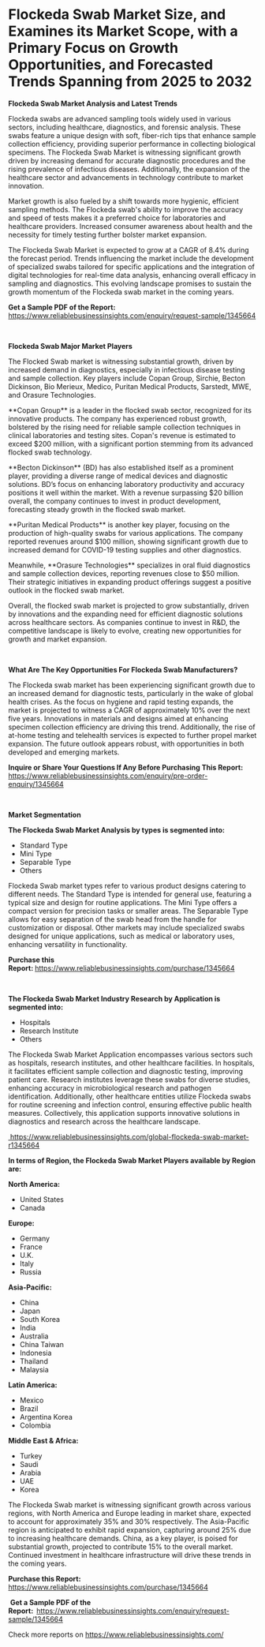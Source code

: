 <p><h1>Flockeda Swab Market Size, and Examines its Market Scope, with a Primary Focus on Growth Opportunities, and Forecasted Trends Spanning from 2025 to 2032</h1></p><p><strong>Flockeda Swab Market Analysis and Latest Trends</strong></p>
<p><p>Flockeda swabs are advanced sampling tools widely used in various sectors, including healthcare, diagnostics, and forensic analysis. These swabs feature a unique design with soft, fiber-rich tips that enhance sample collection efficiency, providing superior performance in collecting biological specimens. The Flockeda Swab Market is witnessing significant growth driven by increasing demand for accurate diagnostic procedures and the rising prevalence of infectious diseases. Additionally, the expansion of the healthcare sector and advancements in technology contribute to market innovation.</p><p>Market growth is also fueled by a shift towards more hygienic, efficient sampling methods. The Flockeda swab's ability to improve the accuracy and speed of tests makes it a preferred choice for laboratories and healthcare providers. Increased consumer awareness about health and the necessity for timely testing further bolster market expansion.</p><p>The Flockeda Swab Market is expected to grow at a CAGR of 8.4% during the forecast period. Trends influencing the market include the development of specialized swabs tailored for specific applications and the integration of digital technologies for real-time data analysis, enhancing overall efficacy in sampling and diagnostics. This evolving landscape promises to sustain the growth momentum of the Flockeda swab market in the coming years.</p></p>
<p><strong>Get a Sample PDF of the Report:&nbsp;</strong> <a href="https://www.reliablebusinessinsights.com/enquiry/request-sample/1345664?utm_campaign=2737&utm_medium=2&utm_source=Github&utm_content=ia&utm_term=04032025&utm_id=flockeda-swab">https://www.reliablebusinessinsights.com/enquiry/request-sample/1345664</a></p>
<p>&nbsp;</p>
<p><strong>Flockeda Swab Major Market Players</strong></p>
<p><p>The Flocked Swab market is witnessing substantial growth, driven by increased demand in diagnostics, especially in infectious disease testing and sample collection. Key players include Copan Group, Sirchie, Becton Dickinson, Bio Merieux, Medico, Puritan Medical Products, Sarstedt, MWE, and Orasure Technologies.</p><p>**Copan Group** is a leader in the flocked swab sector, recognized for its innovative products. The company has experienced robust growth, bolstered by the rising need for reliable sample collection techniques in clinical laboratories and testing sites. Copan's revenue is estimated to exceed $200 million, with a significant portion stemming from its advanced flocked swab technology.</p><p>**Becton Dickinson** (BD) has also established itself as a prominent player, providing a diverse range of medical devices and diagnostic solutions. BD’s focus on enhancing laboratory productivity and accuracy positions it well within the market. With a revenue surpassing $20 billion overall, the company continues to invest in product development, forecasting steady growth in the flocked swab market.</p><p>**Puritan Medical Products** is another key player, focusing on the production of high-quality swabs for various applications. The company reported revenues around $100 million, showing significant growth due to increased demand for COVID-19 testing supplies and other diagnostics.</p><p>Meanwhile, **Orasure Technologies** specializes in oral fluid diagnostics and sample collection devices, reporting revenues close to $50 million. Their strategic initiatives in expanding product offerings suggest a positive outlook in the flocked swab market.</p><p>Overall, the flocked swab market is projected to grow substantially, driven by innovations and the expanding need for efficient diagnostic solutions across healthcare sectors. As companies continue to invest in R&D, the competitive landscape is likely to evolve, creating new opportunities for growth and market expansion.</p></p>
<p>&nbsp;</p>
<p><strong>What Are The Key Opportunities For Flockeda Swab Manufacturers?</strong></p>
<p><p>The Flockeda swab market has been experiencing significant growth due to an increased demand for diagnostic tests, particularly in the wake of global health crises. As the focus on hygiene and rapid testing expands, the market is projected to witness a CAGR of approximately 10% over the next five years. Innovations in materials and designs aimed at enhancing specimen collection efficiency are driving this trend. Additionally, the rise of at-home testing and telehealth services is expected to further propel market expansion. The future outlook appears robust, with opportunities in both developed and emerging markets.</p></p>
<p><strong>Inquire or Share Your Questions If Any Before Purchasing This Report:</strong> <a href="https://www.reliablebusinessinsights.com/enquiry/pre-order-enquiry/1345664?utm_campaign=2737&utm_medium=2&utm_source=Github&utm_content=ia&utm_term=04032025&utm_id=flockeda-swab">https://www.reliablebusinessinsights.com/enquiry/pre-order-enquiry/1345664</a></p>
<p>&nbsp;</p>
<p><strong>Market Segmentation</strong></p>
<p><strong>The Flockeda Swab Market Analysis by types is segmented into:</strong></p>
<p><ul><li>Standard Type</li><li>Mini Type</li><li>Separable Type</li><li>Others</li></ul></p>
<p><p>Flockeda Swab market types refer to various product designs catering to different needs. The Standard Type is intended for general use, featuring a typical size and design for routine applications. The Mini Type offers a compact version for precision tasks or smaller areas. The Separable Type allows for easy separation of the swab head from the handle for customization or disposal. Other markets may include specialized swabs designed for unique applications, such as medical or laboratory uses, enhancing versatility in functionality.</p></p>
<p><strong>Purchase this Report:&nbsp;</strong><a href="https://www.reliablebusinessinsights.com/purchase/1345664?utm_campaign=2737&utm_medium=2&utm_source=Github&utm_content=ia&utm_term=04032025&utm_id=flockeda-swab">https://www.reliablebusinessinsights.com/purchase/1345664</a></p>
<p>&nbsp;</p>
<p><strong>The Flockeda Swab Market Industry Research by Application is segmented into:</strong></p>
<p><ul><li>Hospitals</li><li>Research Institute</li><li>Others</li></ul></p>
<p><p>The Flockeda Swab Market Application encompasses various sectors such as hospitals, research institutes, and other healthcare facilities. In hospitals, it facilitates efficient sample collection and diagnostic testing, improving patient care. Research institutes leverage these swabs for diverse studies, enhancing accuracy in microbiological research and pathogen identification. Additionally, other healthcare entities utilize Flockeda swabs for routine screening and infection control, ensuring effective public health measures. Collectively, this application supports innovative solutions in diagnostics and research across the healthcare landscape.</p></p>
<p><a href="https://www.reliablebusinessinsights.com/global-flockeda-swab-market-r1345664?utm_campaign=2737&utm_medium=2&utm_source=Github&utm_content=ia&utm_term=04032025&utm_id=flockeda-swab">&nbsp;https://www.reliablebusinessinsights.com/global-flockeda-swab-market-r1345664</a></p>
<p><strong>In terms of Region, the Flockeda Swab Market Players available by Region are:</strong></p>
<p>
    <p> <strong> North America: </strong>
        <ul>
            <li>United States</li>
            <li>Canada</li>
        </ul>
        </p> 
    <p> <strong> Europe: </strong>
        <ul>
            <li>Germany</li>
            <li>France</li>
            <li>U.K.</li>
            <li>Italy</li>
            <li>Russia</li>
        </ul>
        </p> 
    <p> <strong> Asia-Pacific: </strong>
        <ul>
            <li>China</li>
            <li>Japan</li>
            <li>South Korea</li>
            <li>India</li>
            <li>Australia</li>
            <li>China Taiwan</li>
            <li>Indonesia</li>
            <li>Thailand</li>
            <li>Malaysia</li>
        </ul>
        </p> 
    <p> <strong> Latin America: </strong>
        <ul>
            <li>Mexico</li>
            <li>Brazil</li>
            <li>Argentina Korea</li>
            <li>Colombia</li>
        </ul>
        </p> 
    <p> <strong> Middle East & Africa: </strong>
        <ul>
            <li>Turkey</li>
            <li>Saudi</li>
            <li>Arabia</li>
            <li>UAE</li>
            <li>Korea</li>
        </ul>
    </p>
    </p>
<p><p>The Flockeda Swab market is witnessing significant growth across various regions, with North America and Europe leading in market share, expected to account for approximately 35% and 30% respectively. The Asia-Pacific region is anticipated to exhibit rapid expansion, capturing around 25% due to increasing healthcare demands. China, as a key player, is poised for substantial growth, projected to contribute 15% to the overall market. Continued investment in healthcare infrastructure will drive these trends in the coming years.</p></p>
<p><strong>Purchase this Report: </strong><a href="https://www.reliablebusinessinsights.com/purchase/1345664?utm_campaign=2737&utm_medium=2&utm_source=Github&utm_content=ia&utm_term=04032025&utm_id=flockeda-swab">https://www.reliablebusinessinsights.com/purchase/1345664</a></p>
<p>&nbsp;<strong>Get a Sample PDF of the Report:&nbsp;&nbsp;</strong><a href="https://www.reliablebusinessinsights.com/enquiry/request-sample/1345664?utm_campaign=2737&utm_medium=2&utm_source=Github&utm_content=ia&utm_term=04032025&utm_id=flockeda-swab">https://www.reliablebusinessinsights.com/enquiry/request-sample/1345664</a></p>
<p><strong></strong></p>
<p>Check more reports on <a href="https://www.reliablebusinessinsights.com/?utm_campaign=2737&utm_medium=2&utm_source=Github&utm_content=ia&utm_term=04032025&utm_id=flockeda-swab">https://www.reliablebusinessinsights.com/</a></p>